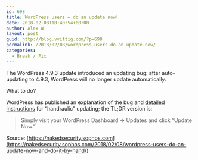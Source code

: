 ```yaml
---
id: 698
title: WordPress users – do an update now!
date: 2018-02-08T10:40:54+00:00
author: Alex W
layout: post
guid: http://blog.vvittig.com/?p=698
permalink: /2018/02/08/wordpress-users-do-an-update-now/
categories:
  - Break / Fix
---
```

The WordPress 4.9.3 update introduced an updating bug: after auto-updating to 4.9.3, WordPress will no longer update automatically.

What to do?
  
WordPress has published an explanation of the bug and [detailed instructions](https://make.wordpress.org/core/2018/02/06/wordpress-4-9-4-release-the-technical-details/) for “handraulic” updating; the TL;DR version is:

> Simply visit your WordPress Dashboard → Updates and click “Update Now.”

Source: [https://nakedsecurity.sophos.com](https://nakedsecurity.sophos.com/2018/02/08/wordpress-users-do-an-update-now-and-do-it-by-hand/)